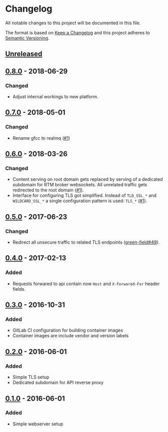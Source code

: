 # Changelog
All notable changes to this project will be documented in this file.

The format is based on [Keep a Changelog](http://keepachangelog.com/en/1.0.0/)
and this project adheres to [Semantic Versioning](http://semver.org/spec/v2.0.0.html).

## [Unreleased]

## [0.8.0] - 2018-06-29
### Changed
- Adjust internal workings to new platform.

## [0.7.0] - 2018-05-01
### Changed
- Rename gfcc to realmq ([#1])

[#1]: https://github.com/realmq/dispatcher/issues/1

## [0.6.0] - 2018-03-26
### Changed
- Content serving on root domain gets replaced by serving of a dedicated subdomain for RTM broker
  websockets. All unrelated traffic gets redirected to the root domain ([#1]).
- Interface for configuring TLS got simplified. Instead of `TLD_SSL_*` and `WILDCARD_SSL_*` a single
  configuration pattern is used: `TLS_*` ([#1]).

[#1]: https://gitlab.com/gfcc/dispatcher/issues/1

## [0.5.0] - 2017-06-23
### Changed
- Redirect all unsecure traffic to related TLS endpoints ([green-field#49]).

[green-field#49]: https://gitlab.com/gfcc/green-field/issues/49

## [0.4.0] - 2017-02-13
### Added
- Requests forwared to api contain now `Host` and `X-Forwared-For` header
  fields.

## [0.3.0] - 2016-10-31
### Added
- GitLab CI configuration for building container images
- Container images are include vendor and version labels

## [0.2.0] - 2016-06-01
### Added
- Simple TLS setup
- Dedicated subdomain for API reverse proxy

## [0.1.0] - 2016-06-01
### Added
- Simple webserver setup

[Unreleased]: https://github.com/realmq/dispatcher/compare/0.8.0...HEAD
[0.8.0]: https://github.com/realmq/dispatcher/compare/0.7.0...0.8.0
[0.7.0]: https://github.com/realmq/dispatcher/compare/0.6.0...0.7.0
[0.6.0]: https://github.com/realmq/dispatcher/compare/0.5.0...0.6.0
[0.5.0]: https://github.com/realmq/dispatcher/compare/0.4.0...0.5.0
[0.4.0]: https://github.com/realmq/dispatcher/compare/0.3.0...0.4.0
[0.3.0]: https://github.com/realmq/dispatcher/compare/0.2.0...0.3.0
[0.2.0]: https://github.com/realmq/dispatcher/compare/0.1.0...0.2.0
[0.1.0]: https://github.com/realmq/dispatcher/compare/e6fe1e10...0.1.0
